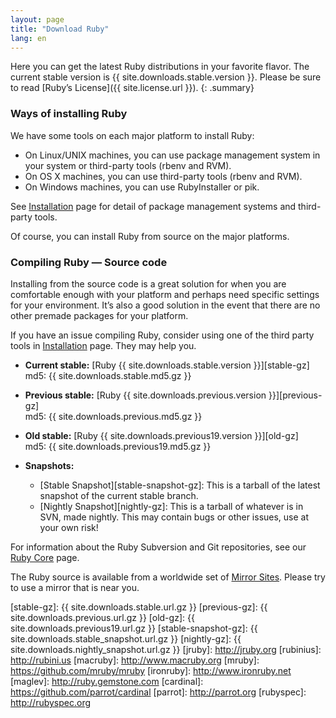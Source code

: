 ```yaml
---
layout: page
title: "Download Ruby"
lang: en
---
```


Here you can get the latest Ruby distributions in your favorite flavor.
The current stable version is {{ site.downloads.stable.version }}.
Please be sure to read [Ruby’s License]({{ site.license.url }}).
{: .summary}

### Ways of installing Ruby

We have some tools on each major platform to install Ruby:

- On Linux/UNIX machines, you can use package management system in your system or third-party tools (rbenv and RVM).
- On OS X machines, you can use third-party tools (rbenv and RVM).
- On Windows machines, you can use RubyInstaller or pik.

See [Installation](/en/installation) page for detail of package management systems and third-party tools.

Of course, you can install Ruby from source on the major platforms.

### Compiling Ruby — Source code

Installing from the source code is a great solution for when you are
comfortable enough with your platform and perhaps need specific settings
for your environment. It’s also a good solution in the event that there
are no other premade packages for your platform.

If you have an issue compiling Ruby, consider using one of the third
party tools in [Installation](/en/installation) page. They may help you.

* **Current stable:** [Ruby {{ site.downloads.stable.version }}][stable-gz]<br>
  md5: {{ site.downloads.stable.md5.gz }}

* **Previous stable:** [Ruby {{ site.downloads.previous.version }}][previous-gz]<br>
  md5: {{ site.downloads.previous.md5.gz }}

* **Old stable:** [Ruby {{ site.downloads.previous19.version }}][old-gz]<br>
  md5: {{ site.downloads.previous19.md5.gz }}

* **Snapshots:**

  * [Stable Snapshot][stable-snapshot-gz]:
    This is a tarball of the latest snapshot of the current stable branch.
  * [Nightly Snapshot][nightly-gz]:
    This is a tarball of whatever is in SVN, made nightly.
    This may contain bugs or other issues, use at your own risk!

For information about the Ruby Subversion and Git repositories, see our
[Ruby Core](/en/community/ruby-core/) page.

The Ruby source is available from a worldwide set of [Mirror Sites](/en/downloads/mirrors/).
Please try to use a mirror that is near you.

[stable-gz]: {{ site.downloads.stable.url.gz }}
[previous-gz]: {{ site.downloads.previous.url.gz }}
[old-gz]: {{ site.downloads.previous19.url.gz }}
[stable-snapshot-gz]: {{ site.downloads.stable_snapshot.url.gz }}
[nightly-gz]: {{ site.downloads.nightly_snapshot.url.gz }}
[jruby]: http://jruby.org
[rubinius]: http://rubini.us
[macruby]: http://www.macruby.org
[mruby]: https://github.com/mruby/mruby
[ironruby]: http://www.ironruby.net
[maglev]: http://ruby.gemstone.com
[cardinal]: https://github.com/parrot/cardinal
[parrot]: http://parrot.org
[rubyspec]: http://rubyspec.org
